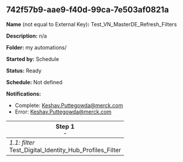 ## 742f57b9-aae9-f40d-99ca-7e503af0821a

**Name** (not equal to External Key)**:** Test_VN_MasterDE_Refresh_Filters

**Description:** n/a

**Folder:** my automations/

**Started by:** Schedule

**Status:** Ready

**Schedule:** Not defined

**Notifications:**

* Complete: Keshav.Puttegowda@merck.com
* Error: Keshav.Puttegowda@merck.com

| Step 1<br>_<small>-</small>_ |
| --- |
| _1.1: filter_<br>Test_Digital_Identity_Hub_Profiles_Filter |
